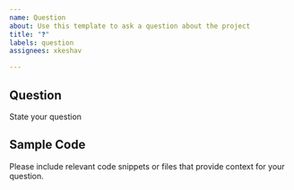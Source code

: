 ```yaml
---
name: Question
about: Use this template to ask a question about the project
title: "❓"
labels: question
assignees: xkeshav

---
```


## Question

State your question

## Sample Code

Please include relevant code snippets or files that provide context for your question.
